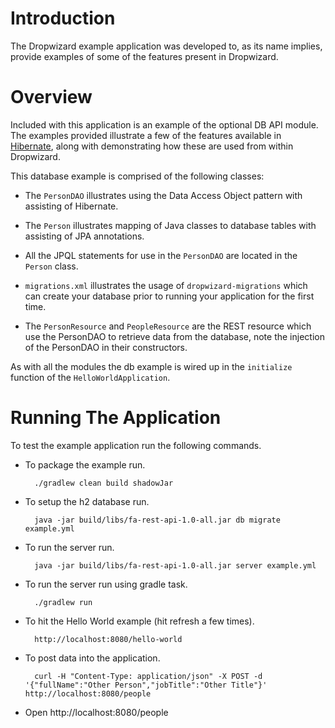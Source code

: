 # Introduction

The Dropwizard example application was developed to, as its name implies, 
provide examples of some of the features present in Dropwizard.

# Overview

Included with this application is an example of the optional DB API module. The examples provided illustrate a few of the features available in [Hibernate](http://hibernate.org/), 
along with demonstrating how these are used from within Dropwizard.

This database example is comprised of the following classes:

* The `PersonDAO` illustrates using the Data Access Object pattern with assisting of Hibernate.

* The `Person` illustrates mapping of Java classes to database tables with assisting of JPA annotations.

* All the JPQL statements for use in the `PersonDAO` are located in the `Person` class.

* `migrations.xml` illustrates the usage of `dropwizard-migrations` which can create your database prior to running
your application for the first time.

* The `PersonResource` and `PeopleResource` are the REST resource which use the PersonDAO to retrieve data from the database, note the injection
of the PersonDAO in their constructors.

As with all the modules the db example is wired up in the `initialize` function of the `HelloWorldApplication`.

# Running The Application

To test the example application run the following commands.

* To package the example run.

        ./gradlew clean build shadowJar

* To setup the h2 database run.

        java -jar build/libs/fa-rest-api-1.0-all.jar db migrate example.yml

* To run the server run.

        java -jar build/libs/fa-rest-api-1.0-all.jar server example.yml

* To run the server run using gradle task.

        ./gradlew run

* To hit the Hello World example (hit refresh a few times).

        http://localhost:8080/hello-world

* To post data into the application.

        curl -H "Content-Type: application/json" -X POST -d '{"fullName":"Other Person","jobTitle":"Other Title"}' http://localhost:8080/people

* Open http://localhost:8080/people
